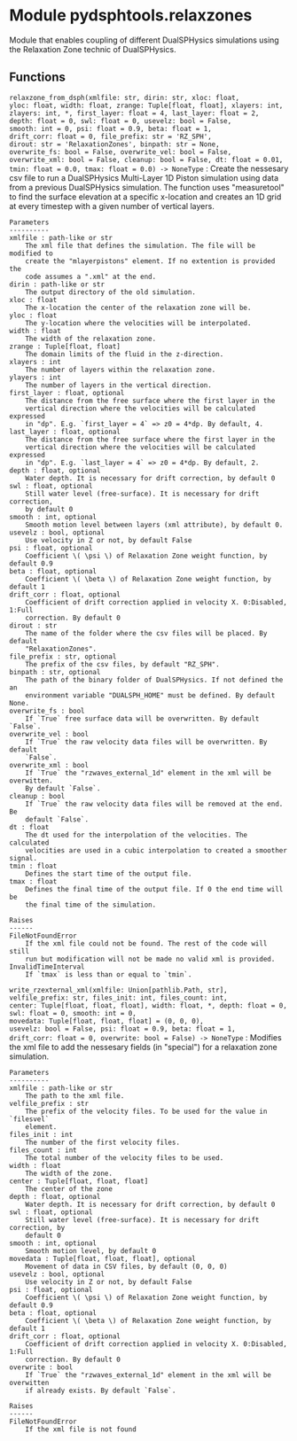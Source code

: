 Module pydsphtools.relaxzones
=============================
Module that enables coupling of different DualSPHysics simulations using
the Relaxation Zone technic of DualSPHysics.

Functions
---------

    
`relaxzone_from_dsph(xmlfile: str, dirin: str, xloc: float, yloc: float, width: float, zrange: Tuple[float, float], xlayers: int, zlayers: int, *, first_layer: float = 4, last_layer: float = 2, depth: float = 0, swl: float = 0, usevelz: bool = False, smooth: int = 0, psi: float = 0.9, beta: float = 1, drift_corr: float = 0, file_prefix: str = 'RZ_SPH', dirout: str = 'RelaxationZones', binpath: str = None, overwrite_fs: bool = False, overwrite_vel: bool = False, overwrite_xml: bool = False, cleanup: bool = False, dt: float = 0.01, tmin: float = 0.0, tmax: float = 0.0) ‑> NoneType`
:   Create the nessesary csv file to run a DualSPHysics Multi-Layer 1D Piston
    simulation using data from a previous DualSPHysics simulation. The function
    uses "measuretool" to find the surface elevation at a specific x-location
    and creates an 1D grid at every timestep with a given number of vertical layers.
    
    Parameters
    ----------
    xmlfile : path-like or str
        The xml file that defines the simulation. The file will be modified to
        create the "mlayerpistons" element. If no extention is provided the
        code assumes a ".xml" at the end.
    dirin : path-like or str
        The output directory of the old simulation.
    xloc : float
        The x-location the center of the relaxation zone will be.
    yloc : float
        The y-location where the velocities will be interpolated.
    width : float
        The width of the relaxation zone.
    zrange : Tuple[float, float]
        The domain limits of the fluid in the z-direction.
    xlayers : int
        The number of layers within the relaxation zone.
    ylayers : int
        The number of layers in the vertical direction.
    first_layer : float, optional
        The distance from the free surface where the first layer in the
        vertical direction where the velocities will be calculated expressed
        in "dp". E.g. `first_layer = 4` => z0 = 4*dp. By default, 4.
    last_layer : float, optional
        The distance from the free surface where the first layer in the
        vertical direction where the velocities will be calculated expressed
        in "dp". E.g. `last_layer = 4` => z0 = 4*dp. By default, 2.
    depth : float, optional
        Water depth. It is necessary for drift correction, by default 0
    swl : float, optional
        Still water level (free-surface). It is necessary for drift correction,
        by default 0
    smooth : int, optional
        Smooth motion level between layers (xml attribute), by default 0.
    usevelz : bool, optional
        Use velocity in Z or not, by default False
    psi : float, optional
        Coefficient \( \psi \) of Relaxation Zone weight function, by default 0.9
    beta : float, optional
        Coefficient \( \beta \) of Relaxation Zone weight function, by default 1
    drift_corr : float, optional
        Coefficient of drift correction applied in velocity X. 0:Disabled, 1:Full
        correction. By default 0
    dirout : str
        The name of the folder where the csv files will be placed. By default
        "RelaxationZones".
    file_prefix : str, optional
        The prefix of the csv files, by default "RZ_SPH".
    binpath : str, optional
        The path of the binary folder of DualSPHysics. If not defined the an
        environment variable "DUALSPH_HOME" must be defined. By default None.
    overwrite_fs : bool
        If `True` free surface data will be overwritten. By default `False`.
    overwrite_vel : bool
        If `True` the raw velocity data files will be overwritten. By default
        `False`.
    overwrite_xml : bool
        If `True` the "rzwaves_external_1d" element in the xml will be overwitten.
        By default `False`.
    cleanup : bool
        If `True` the raw velocity data files will be removed at the end. Be
        default `False`.
    dt : float
        The dt used for the interpolation of the velocities. The calculated
        velocities are used in a cubic interpolation to created a smoother signal.
    tmin : float
        Defines the start time of the output file.
    tmax : float
        Defines the final time of the output file. If 0 the end time will be
        the final time of the simulation.
    
    Raises
    ------
    FileNotFoundError
        If the xml file could not be found. The rest of the code will still
        run but modification will not be made no valid xml is provided.
    InvalidTimeInterval
        If `tmax` is less than or equal to `tmin`.

    
`write_rzexternal_xml(xmlfile: Union[pathlib.Path, str], velfile_prefix: str, files_init: int, files_count: int, center: Tuple[float, float, float], width: float, *, depth: float = 0, swl: float = 0, smooth: int = 0, movedata: Tuple[float, float, float] = (0, 0, 0), usevelz: bool = False, psi: float = 0.9, beta: float = 1, drift_corr: float = 0, overwrite: bool = False) ‑> NoneType`
:   Modifies the xml file to add the nessesary fields (in "special") for
    a relaxation zone simulation.
    
    Parameters
    ----------
    xmlfile : path-like or str
        The path to the xml file.
    velfile_prefix : str
        The prefix of the velocity files. To be used for the value in `filesvel`
        element.
    files_init : int
        The number of the first velocity files.
    files_count : int
        The total number of the velocity files to be used.
    width : float
        The width of the zone.
    center : Tuple[float, float, float]
        The center of the zone
    depth : float, optional
        Water depth. It is necessary for drift correction, by default 0
    swl : float, optional
        Still water level (free-surface). It is necessary for drift correction, by
        default 0
    smooth : int, optional
        Smooth motion level, by default 0
    movedata : Tuple[float, float, float], optional
        Movement of data in CSV files, by default (0, 0, 0)
    usevelz : bool, optional
        Use velocity in Z or not, by default False
    psi : float, optional
        Coefficient \( \psi \) of Relaxation Zone weight function, by default 0.9
    beta : float, optional
        Coefficient \( \beta \) of Relaxation Zone weight function, by default 1
    drift_corr : float, optional
        Coefficient of drift correction applied in velocity X. 0:Disabled, 1:Full
        correction. By default 0
    overwrite : bool
        If `True` the "rzwaves_external_1d" element in the xml will be overwitten
        if already exists. By default `False`.
    
    Raises
    ------
    FileNotFoundError
        If the xml file is not found